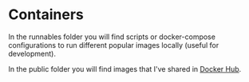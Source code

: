 # Containers

In the runnables folder you will find scripts or docker-compose configurations to run different popular images locally (useful for development).

In the public folder you will find images that I've shared in [Docker Hub](https://hub.docker.com).

